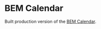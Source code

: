 BEM Calendar
============
Built production version of the [BEM Calendar](https://github.com/tarmolov/bem-calendar).
